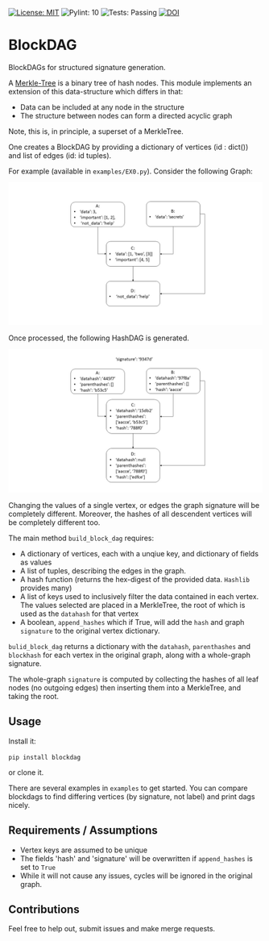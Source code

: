 [![License: MIT](https://img.shields.io/badge/License-MIT-informational.svg)](https://opensource.org/licenses/MIT)
![Pylint: 10](https://github.com/pritchardn/BlockDAG/actions/workflows/pylint.yml/badge.svg)
![Tests: Passing](https://github.com/pritchardn/BlockDAG/actions/workflows/python-package.yml/badge.svg)
[![DOI](https://zenodo.org/badge/DOI/10.5281/zenodo.6999445.svg)](https://doi.org/10.5281/zenodo.699445)

# BlockDAG
BlockDAGs for structured signature generation.

A [Merkle-Tree](https://en.wikipedia.org/wiki/Merkle_tree) is a binary tree of hash nodes.
This module implements an extension of this data-structure which differs in that:
- Data can be included at any node in the structure
- The structure between nodes can form a directed acyclic graph

Note, this is, in principle, a superset of a MerkleTree.

One creates a BlockDAG by providing a dictionary of vertices (id : dict()) 
and list of edges (id: id tuples).

For example (available in `examples/EX0.py`). Consider the following Graph:

<img src="https://github.com/pritchardn/BlockDAG/blob/main/img/ActualDAG.JPG"  />

Once processed, the following HashDAG is generated.

<img src="https://github.com/pritchardn/BlockDAG/blob/main/img/HashDAG.JPG"  />

Changing the values of a single vertex, or edges the graph signature will be completely different.
Moreover, the hashes of all descendent vertices will be completely different too.

The main method `build_block_dag` requires:
- A dictionary of vertices, each with a unqiue key, and dictionary of fields as values
- A list of tuples, describing the edges in the graph.
- A hash function (returns the hex-digest of the provided data. `Hashlib` provides many)
- A list of keys used to inclusively filter the data contained in each vertex. The values selected
are placed in a MerkleTree, the root of which is used as the `datahash` for that vertex
- A boolean, `append_hashes` which if True, will add the `hash` and graph `signature` to the 
original vertex dictionary.

`bulid_block_dag` returns a dictionary with the `datahash`, `parenthashes` and `blockhash` for each vertex
in the original graph, along with a whole-graph signature.

The whole-graph `signature` is computed by collecting the hashes of all leaf nodes (no outgoing edges)
then inserting them into a MerkleTree, and taking the root.

## Usage

Install it:

`pip install blockdag`

or clone it.

There are several examples in `examples` to get started.
You can compare blockdags to find differing vertices (by signature, not label) and print dags
nicely.

## Requirements / Assumptions

- Vertex keys are assumed to be unique
- The fields 'hash' and 'signature' will be overwritten if `append_hashes` is set to `True`
- While it will not cause any issues, cycles will be ignored in the original graph.

## Contributions
Feel free to help out, submit issues and make merge requests.
